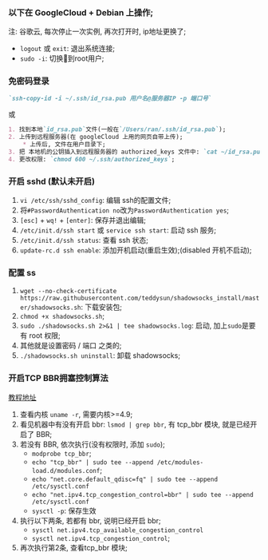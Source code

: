 ### 以下在 GoogleCloud + Debian 上操作;

注: 谷歌云, 每次停止一次实例, 再次打开时, ip地址更换了;

* `logout` 或 `exit`: 退出系统连接;
* `sudo -i`: 切换到root用户;


### 免密码登录
```md
`ssh-copy-id -i ~/.ssh/id_rsa.pub 用户名@服务器IP -p 端口号`
```
或
```md
1. 找到本地`id_rsa.pub`文件(一般在`/Users/ran/.ssh/id_rsa.pub`);
2. 上传到远程服务器(在 googleCloud 上用的网页自带上传);
    * 上传后, 文件在用户目录下;
3. 把 本地机的公钥插入到远程服务器的 authorized_keys 文件中: `cat ~/id_rsa.pub >> ~/.ssh/authorized_keys`;
4. 更改权限: `chmod 600 ~/.ssh/authorized_keys`;
```



### 开启 sshd (默认未开启)
1. `vi /etc/ssh/sshd_config`: 编辑 ssh的配置文件;
2. 将`#PasswordAuthentication no`改为`PasswordAuthentication yes`;
3. `[esc]` + `wq!` + `[enter]`: 保存并退出编辑;
4. `/etc/init.d/ssh start` 或 `service ssh start`: 启动 ssh 服务;
5. `/etc/init.d/ssh status`: 查看 ssh 状态;
6. `update-rc.d ssh enable`: 添加开机启动(重启生效);(disabled 开机不启动);


### 配置 ss
1. `wget --no-check-certificate https://raw.githubusercontent.com/teddysun/shadowsocks_install/master/shadowsocks.sh`: 下载安装包;
2. `chmod +x shadowsocks.sh`;
3. `sudo ./shadowsocks.sh 2>&1 | tee shadowsocks.log`: 启动, 加上`sudo`是要有 root 权限;
4. 其他就是设置密码 / 端口 之类的;
5. `./shadowsocks.sh uninstall`: 卸载 shadowsocks;


### 开启TCP BBR拥塞控制算法
[教程地址](https://github.com/iMeiji/shadowsocks_install/wiki/开启TCP-BBR拥塞控制算法)

1. 查看内核 `uname -r`, 需要内核>=4.9;
2. 看见机器中有没有开启 bbr: `lsmod | grep bbr`, 有 tcp_bbr 模块, 就是已经开启了 BBR;
3. 若没有 BBR, 依次执行(没有权限时, 添加 `sudo`);
    * `modprobe tcp_bbr`;
    * `echo "tcp_bbr" | sudo tee --append /etc/modules-load.d/modules.conf`;
    * `echo "net.core.default_qdisc=fq" | sudo tee --append /etc/sysctl.conf`
    * `echo "net.ipv4.tcp_congestion_control=bbr" | sudo tee --append /etc/sysctl.conf`  
    * `sysctl -p`: 保存生效
4. 执行以下两条, 若都有 bbr, 说明已经开启 bbr;
    * `sysctl net.ipv4.tcp_available_congestion_control`
    * `sysctl net.ipv4.tcp_congestion_control`;
5. 再次执行第2条, 查看tcp_bbr 模块;